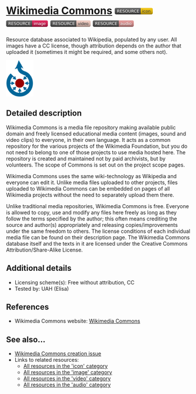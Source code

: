 # [Wikimedia Commons](https://commons.wikimedia.org/)  [<img src="images/resource-icon.png" align="bottom">](https://github.com/e-CLOSE/Toolbox/issues?q=label%3A02_RESOURCE+label%3Aicon) [<img src="images/resource-image.png" align="bottom">](https://github.com/e-CLOSE/Toolbox/issues?q=label%3A02_RESOURCE+label%3Aimage) [<img src="images/resource-video.png" align="bottom">](https://github.com/e-CLOSE/Toolbox/issues?q=label%3A02_RESOURCE+label%3Avideo) [<img src="images/resource-audio.png" align="bottom">](https://github.com/e-CLOSE/Toolbox/issues?q=label%3A02_RESOURCE+label%3Aaudio)

Resource database associated to Wikipedia, populated by any user. All images have a CC license, though attribution depends on the author that uploaded it (sometimes it might be required, and some others not).

[<img src="images/Wikimedia_Commons.svg" align="bottom" height="100" alt="Wikimedia_Commons Logo">](https://github.com/e-CLOSE/Toolbox/blob/main/Resources/Wikimedia_Commons.md)


## Detailed description

Wikimedia Commons is a media file repository making available public domain and freely licensed educational media content (images, sound and video clips) to everyone, in their own language. It acts as a common repository for the various projects of the Wikimedia Foundation, but you do not need to belong to one of those projects to use media hosted here. The repository is created and maintained not by paid archivists, but by volunteers. The scope of Commons is set out on the project scope pages.

Wikimedia Commons uses the same wiki-technology as Wikipedia and everyone can edit it. Unlike media files uploaded to other projects, files uploaded to Wikimedia Commons can be embedded on pages of all Wikimedia projects without the need to separately upload them there.

Unlike traditional media repositories, Wikimedia Commons is free. Everyone is allowed to copy, use and modify any files here freely as long as they follow the terms specified by the author; this often means crediting the source and author(s) appropriately and releasing copies/improvements under the same freedom to others. The license conditions of each individual media file can be found on their description page. The Wikimedia Commons database itself and the texts in it are licensed under the Creative Commons Attribution/Share-Alike License.


## Additional details

- Licensing scheme(s): Free without attribution, CC
- Tested by: UAH (Elisa)


## References

- Wikimedia Commons website: [Wikimedia Commons](https://commons.wikimedia.org/)


## See also...

- [Wikimedia Commons creation issue](https://github.com/e-CLOSE/Toolbox/issues/180)
- Links to related resources:
  - [All resources in the 'icon' category](https://github.com/e-CLOSE/Toolbox/issues?q=label%3A02_RESOURCE+label%3Aicon)
  - [All resources in the 'image' category](https://github.com/e-CLOSE/Toolbox/issues?q=label%3A02_RESOURCE+label%3Aimage)
  - [All resources in the 'video' category](https://github.com/e-CLOSE/Toolbox/issues?q=label%3A02_RESOURCE+label%3Avideo)
  - [All resources in the 'audio' category](https://github.com/e-CLOSE/Toolbox/issues?q=label%3A02_RESOURCE+label%3Aaudio)
